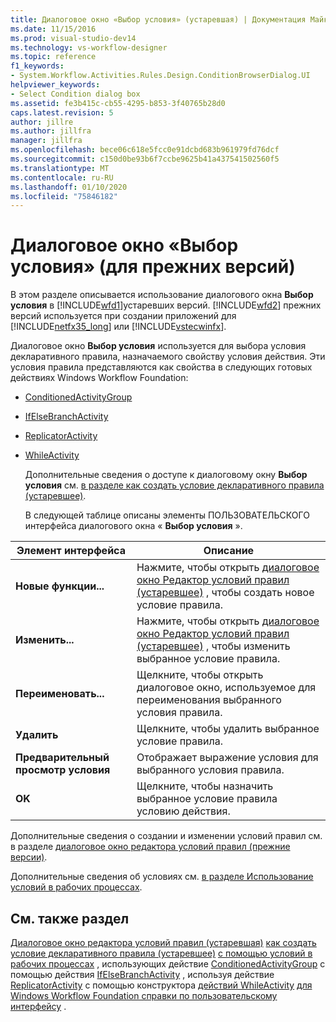 ```yaml
---
title: Диалоговое окно «Выбор условия» (устаревшая) | Документация Майкрософт
ms.date: 11/15/2016
ms.prod: visual-studio-dev14
ms.technology: vs-workflow-designer
ms.topic: reference
f1_keywords:
- System.Workflow.Activities.Rules.Design.ConditionBrowserDialog.UI
helpviewer_keywords:
- Select Condition dialog box
ms.assetid: fe3b415c-cb55-4295-b853-3f40765b28d0
caps.latest.revision: 5
author: jillre
ms.author: jillfra
manager: jillfra
ms.openlocfilehash: bece06c618e5fcc0e91dcbd683b961979fd76dcf
ms.sourcegitcommit: c150d0be93b6f7ccbe9625b41a437541502560f5
ms.translationtype: MT
ms.contentlocale: ru-RU
ms.lasthandoff: 01/10/2020
ms.locfileid: "75846182"
---
```

# <a name="select-condition-dialog-box-legacy"></a>Диалоговое окно «Выбор условия» (для прежних версий)
В этом разделе описывается использование диалогового окна **Выбор условия** в [!INCLUDE[wfd1](../includes/wfd1-md.md)]устаревших версий. [!INCLUDE[wfd2](../includes/wfd2-md.md)] прежних версий используется при создании приложений для [!INCLUDE[netfx35_long](../includes/netfx35-long-md.md)] или [!INCLUDE[vstecwinfx](../includes/vstecwinfx-md.md)].

 Диалоговое окно **Выбор условия** используется для выбора условия декларативного правила, назначаемого свойству условия действия. Эти условия правила представляются как свойства в следующих готовых действиях Windows Workflow Foundation:

- [ConditionedActivityGroup](https://msdn2.microsoft.com/library/system.workflow.activities.conditionedactivitygroup.aspx)

- [IfElseBranchActivity](https://msdn2.microsoft.com/library/system.workflow.activities.ifelsebranchactivity.aspx)

- [ReplicatorActivity](https://msdn2.microsoft.com/library/system.workflow.activities.replicatoractivity.aspx)

- [WhileActivity](https://msdn2.microsoft.com/library/system.workflow.activities.whileactivity.aspx)

  Дополнительные сведения о доступе к диалоговому окну **Выбор условия** см. [в разделе как создать условие декларативного правила (устаревшее)](../workflow-designer/how-to-create-a-declarative-rule-condition-legacy.md).

  В следующей таблице описаны элементы ПОЛЬЗОВАТЕЛЬСКОГО интерфейса диалогового окна « **Выбор условия** ».

|Элемент интерфейса|Описание|
|----------------|-----------------|
|**Новые функции...**|Нажмите, чтобы открыть [диалоговое окно Редактор условий правил (устаревшее)](../workflow-designer/rule-condition-editor-dialog-box-legacy.md) , чтобы создать новое условие правила.|
|**Изменить...**|Нажмите, чтобы открыть [диалоговое окно Редактор условий правил (устаревшее)](../workflow-designer/rule-condition-editor-dialog-box-legacy.md) , чтобы изменить выбранное условие правила.|
|**Переименовать...**|Щелкните, чтобы открыть диалоговое окно, используемое для переименования выбранного условия правила.|
|**Удалить**|Щелкните, чтобы удалить выбранное условие правила.|
|**Предварительный просмотр условия**|Отображает выражение условия для выбранного условия правила.|
|**OK**|Щелкните, чтобы назначить выбранное условие правила условию действия.|

 Дополнительные сведения о создании и изменении условий правил см. в разделе [диалоговое окно редактора условий правил (прежние версии)](../workflow-designer/rule-condition-editor-dialog-box-legacy.md).

 Дополнительные сведения об условиях см. [в разделе Использование условий в рабочих процессах](https://msdn2.microsoft.com/library/bb628447.aspx).

## <a name="see-also"></a>См. также раздел
 [Диалоговое окно редактора условий правил (устаревшая)](../workflow-designer/rule-condition-editor-dialog-box-legacy.md) [как создать условие декларативного правила (устаревшее)](../workflow-designer/how-to-create-a-declarative-rule-condition-legacy.md) [с помощью условий в рабочих процессах](https://msdn2.microsoft.com/library/bb628447.aspx) , использующих действие [ConditionedActivityGroup](https://msdn2.microsoft.com/library/bb675237.aspx) с помощью действия [IfElseBranchActivity](https://msdn2.microsoft.com/library/bb628465.aspx) , используя действие [ReplicatorActivity](https://msdn2.microsoft.com/library/bb628544.aspx) с помощью конструктора [действий WhileActivity](https://msdn2.microsoft.com/library/bb628552.aspx) [для Windows Workflow Foundation справки по пользовательскому интерфейсу](../workflow-designer/legacy-designer-for-windows-workflow-foundation-ui-help.md) .
